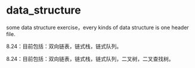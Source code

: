 # data_structure

some data structure exercise，every kinds of data structure is one header file.

8.24：目前包括：双向链表，链式栈，链式队列。


8.24：目前包括：双向链表，链式栈，链式队列，二叉树，二叉查找树。
